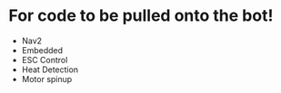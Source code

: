# For code to be pulled onto the bot!
- Nav2
- Embedded
- ESC Control
- Heat Detection
- Motor spinup
